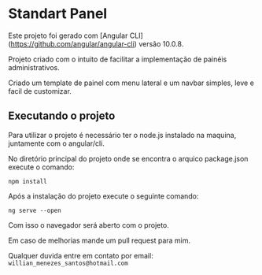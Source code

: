 # Standart Panel

Este projeto foi gerado com [Angular CLI] (https://github.com/angular/angular-cli) versão 10.0.8.

Projeto criado com o intuito de facilitar a implementação de painéis administrativos.

Criado um template de painel com menu lateral e um navbar simples, leve e facil de customizar.


## Executando o projeto

Para utilizar o projeto é necessário ter o node.js instalado na maquina, juntamente com o angular/cli.

No diretório principal do projeto onde se encontra o arquico package.json execute o comando:

`npm install`

Após a instalação do projeto execute o seguinte comando:

`ng serve --open`

Com isso o navegador será aberto com o projeto.

Em caso de melhorias mande um pull request para mim.

Qualquer duvida entre em contato por email: `willian_menezes_santos@hotmail.com`
